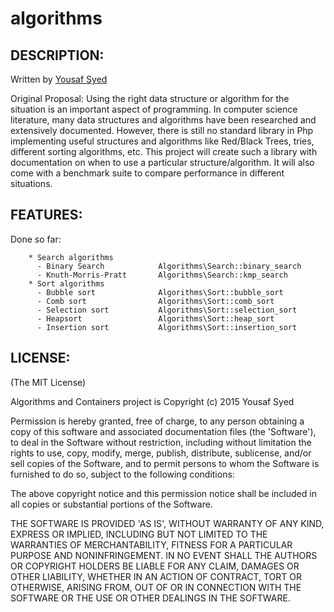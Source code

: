 # algorithms


## DESCRIPTION:


Written by [Yousaf Syed](http://linkedin.com/in/yousafsyed)

Original Proposal: Using the right data structure or algorithm for the situation is an important
aspect of programming. In computer science literature, many data structures
and algorithms have been researched and extensively documented. However, there
is still no standard library in Php implementing useful structures and
algorithms like Red/Black Trees, tries, different sorting algorithms, etc.
This project will create such a library with documentation on when to use a
particular structure/algorithm. It will also come with a benchmark suite to
compare performance in different situations.

## FEATURES:

Done so far:


		* Search algorithms
		  - Binary Search            Algorithms\Search::binary_search
		  - Knuth-Morris-Pratt       Algorithms\Search::kmp_search
		* Sort algorithms           
		  - Bubble sort              Algorithms\Sort::bubble_sort
		  - Comb sort                Algorithms\Sort::comb_sort
		  - Selection sort           Algorithms\Sort::selection_sort
		  - Heapsort                 Algorithms\Sort::heap_sort
		  - Insertion sort           Algorithms\Sort::insertion_sort


## LICENSE:

(The MIT License)

Algorithms and Containers project is Copyright (c) 2015 Yousaf Syed

Permission is hereby granted, free of charge, to any person obtaining
a copy of this software and associated documentation files (the
'Software'), to deal in the Software without restriction, including
without limitation the rights to use, copy, modify, merge, publish,
distribute, sublicense, and/or sell copies of the Software, and to
permit persons to whom the Software is furnished to do so, subject to
the following conditions:

The above copyright notice and this permission notice shall be
included in all copies or substantial portions of the Software.

THE SOFTWARE IS PROVIDED 'AS IS', WITHOUT WARRANTY OF ANY KIND,
EXPRESS OR IMPLIED, INCLUDING BUT NOT LIMITED TO THE WARRANTIES OF
MERCHANTABILITY, FITNESS FOR A PARTICULAR PURPOSE AND NONINFRINGEMENT.
IN NO EVENT SHALL THE AUTHORS OR COPYRIGHT HOLDERS BE LIABLE FOR ANY
CLAIM, DAMAGES OR OTHER LIABILITY, WHETHER IN AN ACTION OF CONTRACT,
TORT OR OTHERWISE, ARISING FROM, OUT OF OR IN CONNECTION WITH THE
SOFTWARE OR THE USE OR OTHER DEALINGS IN THE SOFTWARE.
